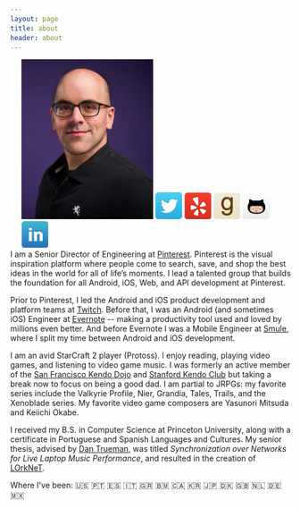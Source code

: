 ```yaml
---
layout: page
title: about 
header: about
---
```


<div style="float: right; padding-left: 20px;">
	<img src="/assets/images/mark.png" width="236" height="286">
	<a href="https://twitter.com/markmcerqueira"><img class="icon" src="/assets/images/webicons/webicon-twitter.png" alt="Twitter"/></a>
	<a href="http://www.yelp.com/user_details?userid=V4unpKMFq8kSHDMw2UW9rQ"><img class="icon" src="/assets/images/webicons/webicon-yelp.png" alt="Yelp"/></a>
	<a href="https://www.goodreads.com/user/show/5555727-mark-cerqueira"><img class="icon" src="/assets/images/webicons/webicon-goodreads.png" alt="GoodReads"/></a>
	<a href="https://github.com/markcerqueira"><img class="icon" src="/assets/images/webicons/webicon-github.png" alt="GitHub"/></a>
	<a href="http://www.linkedin.com/in/markcerqueira/"><img class="icon" src="/assets/images/webicons/webicon-linkedin.png" alt="LinkedIn"/></a>
</div>

I am a Senior Director of Engineering at [Pinterest][8]. 
Pinterest is the visual inspiration platform where people come to search, save, and shop the best ideas in the world for all of life’s moments. 
I lead a talented group that builds the foundation for all Android, iOS, Web, and API development at Pinterest. 

Prior to Pinterest, I led the Android and iOS product development and platform teams at [Twitch][7]. 
Before that, I was an Android (and sometimes iOS) Engineer at [Evernote][6] -- making a productivity tool used and loved by millions even better. 
And before Evernote I was a Mobile Engineer at [Smule][5], where I split my time between Android and iOS development. 
<!-- I also led Smule's world-class food and culture program. -->

I am an avid StarCraft 2 player (Protoss). 
I enjoy reading, playing video games, and listening to video game music. 
I was formerly an active member of the [San Francisco Kendo Dojo][1] and [Stanford Kendo Club][2] but taking a break now to focus on being a good dad. <!-- , and currently hold the rank of Kendo 1 Kyu. -->
I am partial to JRPGs: my favorite series include the Valkyrie Profile, Nier, Grandia, Tales, Trails, and the Xenoblade series. 
My favorite video game composers are Yasunori Mitsuda and Keiichi Okabe.

I received my B.S. in Computer Science at Princeton University, along with a certificate in Portuguese and Spanish Languages and Cultures. 
My senior thesis, advised by [Dan Trueman][3], was titled *Synchronization over Networks for Live Laptop Music Performance*, and resulted in the creation of [LOrkNeT][4].

Where I've been: 
🇺🇸 <!-- Country of birth -->
🇵🇹 <!-- Country of parent's birth -->
🇪🇸 <!-- Parent's birthplace is very close to Spain -->
🇮🇹 <!-- High school AP English trip in Spring 2006 -->
🇬🇷 <!-- High school AP English trip in Spring 2006 -->
🇧🇲 <!-- Princeton Marine Biology Summer 2008, family vacation in Summer 2018 -->
🇨🇦 <!-- Vyenna's wedding in 2012 -->
🇰🇷 <!-- NIME Daejong, Spring 2013 -->
🇯🇵 <!-- Evernote in Japan + 16th World Kendo Championship, Spring 2015 -->
🇩🇰 <!-- NIME 2018 in Copenhagen, Spring 2017 -->
🇬🇧 <!-- Europe Trip, Summer 2018 -->
🇳🇱 <!-- Europe Trip, Summer 2018 -->
🇩🇪 <!-- Europe Trip, Summer 2018 -->
🇲🇽 <!-- CDMX Engineering Onsite, December 2023 -->

[1]: http://sanfranciscokendo.org/
[2]: http://kendo.stanford.edu/
[3]: http://www.manyarrowsmusic.com/
[4]: http://lorknet.cs.princeton.edu/
[5]: http://www.smule.com/
[6]: http://www.evernote.com/
[7]: https://www.twitch.tv/
[8]: https://www.pinterest.com/